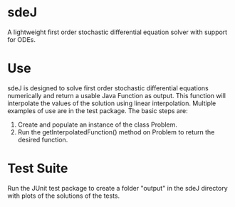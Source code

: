 # sdeJ
A lightweight first order stochastic differential equation solver with support for ODEs.

# Use
sdeJ is designed to solve first order stochastic differential equations numerically and return a usable Java Function
as output. This function will interpolate the values of the solution using linear interpolation. Multiple examples of use
are in the test package. The basic steps are:
1) Create and populate an instance of the class Problem.
2) Run the getInterpolatedFunction() method on Problem to return the desired function.

# Test Suite
Run the JUnit test package to create a folder "output" in the sdeJ directory with plots of the solutions of the tests.

